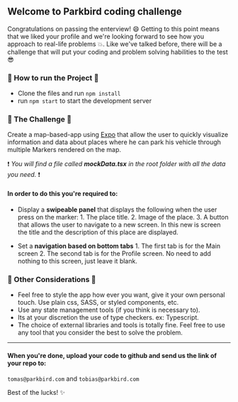 ## Welcome to Parkbird coding challenge

Congratulations on passing the enterview! :smile: Getting to this point means that we liked your profile and we're looking forward to see how you approach to real-life problems :boom:.  Like we've talked before, there will be a challenge that will put your coding and problem solving habilities to the test :sunglasses:

### :runner: How to run the Project :runner:
 * Clone the files and run `npm install`
 * run `npm start` to start the development server

### :trumpet: The Challenge :trumpet:

Create a map-based-app using [Expo](https://expo.io/) that allow the user to quickly visualize information and data about places where he can park his vehicle through multiple Markers rendered on the map.

:exclamation: *You will find a file called **mockData.tsx** in the root folder with all the data you need.* :exclamation: 

#### In order to do this you're required to:
* Display a **swipeable panel** that displays the following when the user press on the marker:
		1. The place title.
		2. Image of the place.
		3. A button that allows the user to navigate to a new screen. In this new is screen the title and the description of this place are displayed.

* Set a **navigation based on bottom tabs** 
	   1. The first tab is for the Main screen
	   2. The second tab is for the Profile screen. No need to add nothing to this screen, just leave it blank.
	   
### :metal: Other Considerations :metal:
	
* Feel free to style the app how ever you want, give it your own personal touch. Use plain css, SASS, or styled components, etc.
* Use any state management tools (if you think is necessary to).
* Its at your discretion the use of type checkers. ex: Typescript.
* The choice of external libraries and tools is totally fine. Feel free to use any tool that you consider the best to solve the problem.

---

#### When you're done, upload your code to github and send us the link of your repo to:

`tomas@parkbird.com` and `tobias@parkbird.com`

Best of the lucks! :sparkles: